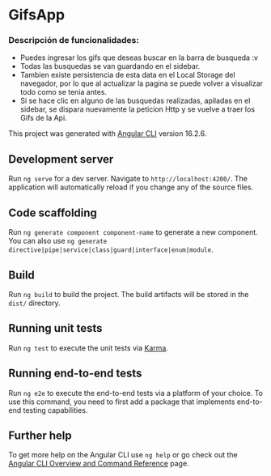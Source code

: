 # GifsApp

### Descripción de funcionalidades:
- Puedes ingresar los gifs que deseas buscar en la barra de busqueda :v 
- Todas las busquedas se van guardando en el sidebar. 
- Tambien existe persistencia de esta data en el Local Storage del navegador, por lo que al actualizar la pagina se puede volver a visualizar todo como se tenia antes. 
- Si se hace clic en alguno de las busquedas realizadas, apiladas en el sidebar, se dispara nuevamente la peticion Http y se vuelve a traer los Gifs de la Api.

This project was generated with [Angular CLI](https://github.com/angular/angular-cli) version 16.2.6.

## Development server

Run `ng serve` for a dev server. Navigate to `http://localhost:4200/`. The application will automatically reload if you change any of the source files.

## Code scaffolding

Run `ng generate component component-name` to generate a new component. You can also use `ng generate directive|pipe|service|class|guard|interface|enum|module`.

## Build

Run `ng build` to build the project. The build artifacts will be stored in the `dist/` directory.

## Running unit tests

Run `ng test` to execute the unit tests via [Karma](https://karma-runner.github.io).

## Running end-to-end tests

Run `ng e2e` to execute the end-to-end tests via a platform of your choice. To use this command, you need to first add a package that implements end-to-end testing capabilities.

## Further help

To get more help on the Angular CLI use `ng help` or go check out the [Angular CLI Overview and Command Reference](https://angular.io/cli) page.
